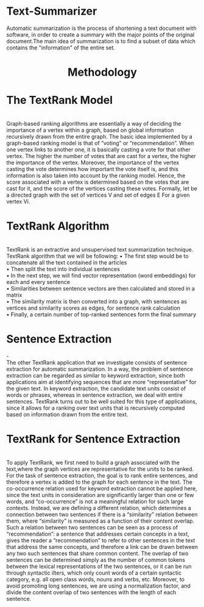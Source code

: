 # Text-Summarizer
Automatic summarization is the process of shortening a text document with software, in order to create a summary with the major points of the original document.The main idea of summarization is to find a subset of data which contains the "information" of the entire set.

<center><h1>Methodology</h1></center>
<h1>The TextRank Model</h1> <br/>
Graph-based ranking algorithms are essentially a way of deciding the importance of a vertex within a graph, based on global information
recursively drawn from the entire graph. The basic idea implemented by a graph-based ranking model is that of “voting” or “recommendation”. When one vertex links to another one, it is basically casting a vote for that other vertex. The higher the number of votes that are cast for a vertex, the higher the importance of the vertex. Moreover, the importance of the vertex casting the vote determines how important the vote itself is, and this information is also taken into account by the ranking model. Hence, the score associated with a vertex is determined based on the votes that are cast for it, and the score of the vertices casting these votes. Formally, let be a directed graph
with the set of vertices V and set of edges E For a given vertex Vi.





<br/>
<h1>TextRank Algorithm</h1> <br/>
TextRank is an extractive and unsupervised text summarization technique. TextRank algorithm that we will be following:
• The first step would be to concatenate all the text contained in the
articles<br/>
• Then split the text into individual sentences<br/>
• In the next step, we will find vector representation (word embeddings)
for each and every sentence<br/>
• Similarities between sentence vectors are then calculated and stored
in a matrix<br/>
• The similarity matrix is then converted into a graph, with sentences as
vertices and similarity scores as edges, for sentence rank calculation<br/>
• Finally, a certain number of top-ranked sentences form the final
summary<br/>

<h1>Sentence Extraction</h1>-<br/>
The other TextRank application that we investigate consists of sentence extraction for automatic summarization. In a way, the problem
of sentence extraction can be regarded as similar to keyword extraction, since both applications aim at identifying sequences that are more “representative” for the given text. In keyword extraction, the candidate text units consist of words or phrases, whereas in sentence extraction, we deal with entire sentences. TextRank turns out to be well suited for this type of applications, since it allows for a ranking over text units that is recursively computed based on information drawn from the entire text.

<h1>TextRank for Sentence Extraction</h1><br/>
To apply TextRank, we first need to build a graph associated with the text,where the graph vertices are representative for the units to be ranked. For the task of sentence extraction, the goal is to rank entire sentences, and therefore a vertex is added to the graph for each sentence in the text. The co-occurrence relation used for keyword extraction cannot be applied here, since the text units in consideration are significantly larger than one or few words, and “co-occurrence” is not a meaningful relation for such large
contexts. Instead, we are defining a different relation, which determines a connection between two sentences if there is a “similarity” relation between them, where “similarity” is measured as a function of their content overlap. Such a relation between two sentences can be seen as a process of “recommendation”: a sentence that addresses certain concepts in a text, gives the reader a “recommendation” to refer to other sentences in the text that address the same concepts, and therefore a link can be drawn between any two such sentences that share common content. The overlap of two sentences can be determined simply as the number of common tokens between the lexical representations of the two sentences, or it can be run through syntactic ilters, which only count words of a certain syntactic category, e.g. all open class words, nouns and verbs, etc. Moreover, to avoid promoting long sentences, we are using a normalization factor, and divide the content overlap of two sentences with the length of each sentence.

